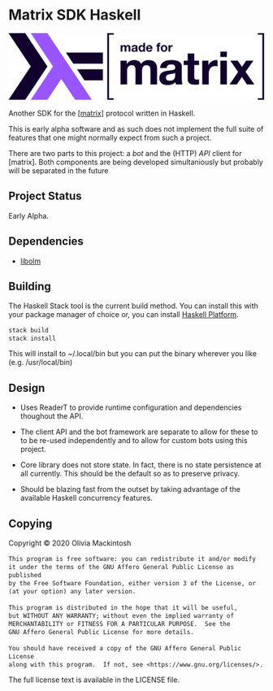 # Matrix SDK Haskell
![Haskell Matrix](docs/images/haskell-matrix.svg?raw=true)

Another SDK for the [[matrix]](https://matrix.org) protocol written in Haskell.

This is early alpha software and as such does not implement the full suite of
features that one might normally expect from such a project.

There are two parts to this project: a _bot_ and the (HTTP) _API_ client for
[matrix]. Both components are being developed simultaniously but probably will
be separated in the future

## Project Status

Early Alpha.

## Dependencies

* [libolm](https://gitlab.matrix.org/matrix-org/olm)

## Building

The Haskell Stack tool is the current build method. You can install this with your
package manager of choice or, you can install [Haskell Platform](https://haskell.org/platform).

```
stack build
stack install
```
This will install to ~/.local/bin but you can put the binary wherever you like (e.g. /usr/local/bin)

## Design

* Uses ReaderT to provide runtime configuration and dependencies thoughout the API.

* The client API and the bot framework are separate to allow for these to to be
    re-used independently and to allow for custom bots using this project.

* Core library does not store state. In fact, there is no state persistence at all
    currently. This should be the default so as to preserve privacy.

* Should be blazing fast from the outset by taking advantage of the available
    Haskell concurrency features.

## Copying

Copyright © 2020 Olivia Mackintosh

```
This program is free software: you can redistribute it and/or modify
it under the terms of the GNU Affero General Public License as published
by the Free Software Foundation, either version 3 of the License, or
(at your option) any later version.

This program is distributed in the hope that it will be useful,
but WITHOUT ANY WARRANTY; without even the implied warranty of
MERCHANTABILITY or FITNESS FOR A PARTICULAR PURPOSE.  See the
GNU Affero General Public License for more details.

You should have received a copy of the GNU Affero General Public License
along with this program.  If not, see <https://www.gnu.org/licenses/>.
```

The full license text is available in the LICENSE file.

